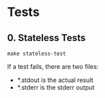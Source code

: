 # Tests

## 0. Stateless Tests

```
make stateless-test
```

If a test fails, there are two files:
* *.stdout is the actual result
* *.stderr is the stderr output
